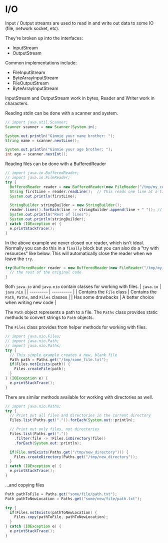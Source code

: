 # I/O

Input / Output streams are used to read in and write out data to some IO (file, network socket, etc).

They're broken up into the interfaces:
* InputStream
* OutputStream

Common implementations include:
* FileInputStream
* ByteArrayInputStream
* FileOutputStream
* ByteArrayInputStream

InputStream and OutputStream work in bytes, Reader and Writer work in characters.

Reading stdin can be done with a scanner and system.
```java
// import java.util.Scanner;
Scanner scanner = new Scanner(System.in);

System.out.println("Gimmie your name brother: ");
String name = scanner.nextLine();

System.out.println("Gimmie your age brother: ");
int age = scanner.nextInt();
```

Reading files can be done with a BufferedReader
```java
// import java.io.BufferedReader;
// import java.io.FileReader;
try {
  BufferedReader reader = new BufferedReader(new FileReader("/tmp/my_cool_file.txt"));
  String firstLine = reader.readLine();  // This reads one line at a time
  System.out.println(firstLine);

  StringBuilder stringBuilder = new StringBuilder();
  reader.lines().forEach(line -> stringBuilder.append(line + " ")); // This reads every line in as a stream
  System.out.println("Rest of lines");
  System.out.println(stringBuilder);
} catch (IOException e) {
  e.printStackTrace();
}
```

In the above example we never closed our reader, which isn't ideal. Normally you can do this in a `finally` block
but you can also do a "try with resources" like below. This will automatically close the reader when we leave
the `try`.
```java
try(BufferedReader reader = new BufferedReader(new FileReader("/tmp/my_cool_file.txt"))) {
  // the rest of the original code
}
```

Both `java.io` and `java.nio` contain classes for working with files.
| `java.io` | `java.nio` |
| --------- | ---------- |
| Contains the `File` class | Contains the `Path`, `Paths`, and `Files` classes |
| Has some drawbacks | A better choice when writing new code |

The `Path` object represents a path to a file. The `Paths` class provides static methods to convert
strings to `Path` objects.

The `Files` class provides from helper methods for working with files.
```java
// import java.nio.Files;
// import java.nio.Path;
// import java.nio.Paths;
try {
  // This simple example creates a new, blank file
  Path path = Paths.get("/tmp/some_file.txt");
  if(Files.notExists(path)) {
    Files.createFile(path);
  }
} (IOException e) {
  e.printStackTrace();
}
```

There are similar methods available for working with directories as well.
```java
// import java.nio.Paths;
try {
  // Print out all files and directories in the current directory
  Files.list(Paths.get(".")).forEach(System.out::println);

  // Print out only files, not directories
  Files.list(Paths.get("."))
    .filter(file -> !Files.isDirectory(file))
    .forEach(System.out::println);

  if(File.notExists(Paths.get("/tmp/new_directory"))) {
    Files.createDirectory(Paths.get("/tmp/new_directory"));
  }
} catch (IOException e) {
  e.printStackTrace();
}
```

...and copying files
```java
Path pathToFile = Paths.get("some/file/path.txt");
Path pathToNewLocation = Paths.get("some/new/file/path.txt");

try {
  if(Files.notExists(pathToNewLocation) {
    Files.copy(pathToFile, pathToNewLocation);
  }
} catch (IOException e) {
  e.printStackTrace();
}
```
